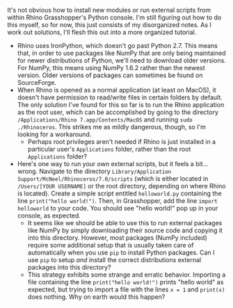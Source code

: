 It's not obvious how to install new modules or run external scripts from within Rhino Grasshopper's Python console. I'm still figuring out how to do this myself, so for now, this just consists of my disorganized notes. As I work out solutions, I'll flesh this out into a more organized tutorial.

- Rhino uses IronPython, which doesn't go past Python 2.7. This means that, in order to use packages like NumPy that are only being maintained for newer distributions of Python, we'll need to download older versions. For NumPy, this means using NumPy 1.6.2 rather than the newest version. Older versions of packages can sometimes be found on SourceForge.
- When Rhino is opened as a normal application (at least on MacOS), it doesn't have permission to read/write files in certain folders by default. The only solution I've found for this so far is to run the Rhino application as the root user, which can be accomplished by going to the directory `/Applications/Rhino 7.app/Contents/MacOS` and running `sudo ./Rhinoceros`. This strikes me as mildly dangerous, though, so I'm looking for a workaround.
  - Perhaps root privileges aren't needed if Rhino is just installed in a particular user's `Applications` folder, rather than the root `Applications` folder?
- Here's one way to run your own external scripts, but it feels a bit... wrong. Navigate to the directory `Library/Application Support/McNeel/Rhinoceros/7.0/scripts` (which is either located in `/Users/[YOUR USERNAME]` or the root directory, depending on where Rhino is located). Create a simple script entitled `helloworld.py` containing the line `print("hello world!")`. Then, in Grasshopper, add the line `import helloworld` to your code. You should see "hello world!" pop up in your console, as expected.
  - It seems like we should be able to use this to run external packages like NumPy by simply downloading their source code and copying it into this directory. However, most packages (NumPy included) require some additional setup that is usually taken care of automatically when you use `pip` to install Python packages. Can I use `pip` to setup *and* install the correct distributions external packages into this directory?
  - This strategy exhibits some strange and erratic behavior. Importing a file containing the line `print("hello world!")` prints "hello world" as expected, but trying to import a file with the lines `x = 1` and `print(x)` does nothing. Why on earth would this happen?
